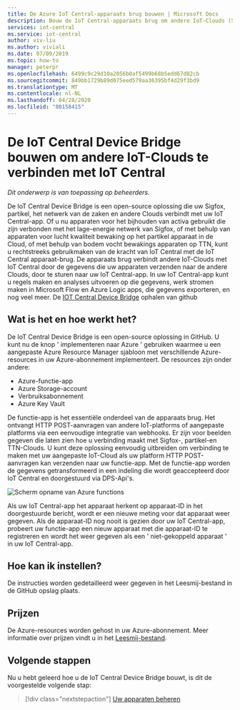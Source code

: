 ```yaml
---
title: De Azure IoT Central-apparaats brug bouwen | Microsoft Docs
description: Bouw de IoT Central-apparaats brug om andere IoT-Clouds (Sigfox, partikel, het netwerk van zaken, enzovoort) te verbinden met uw IoT Central-app.
services: iot-central
ms.service: iot-central
author: viv-liu
ms.author: viviali
ms.date: 07/09/2019
ms.topic: how-to
manager: peterpr
ms.openlocfilehash: 6499c9c29d10a2056b0af5499b68b5edd67d82cb
ms.sourcegitcommit: 849bb1729b89d075eed579aa36395bf4d29f3bd9
ms.translationtype: MT
ms.contentlocale: nl-NL
ms.lasthandoff: 04/28/2020
ms.locfileid: "80158415"
---
```

# <a name="build-the-iot-central-device-bridge-to-connect-other-iot-clouds-to-iot-central"></a>De IoT Central Device Bridge bouwen om andere IoT-Clouds te verbinden met IoT Central

*Dit onderwerp is van toepassing op beheerders.*

De IoT Central Device Bridge is een open-source oplossing die uw Sigfox, partikel, het netwerk van de zaken en andere Clouds verbindt met uw IoT Central-app. Of u nu apparaten voor het bijhouden van activa gebruikt die zijn verbonden met het lage-energie netwerk van Sigfox, of met behulp van apparaten voor lucht kwaliteit bewaking op het partikel apparaat in de Cloud, of met behulp van bodem vocht bewakings apparaten op TTN, kunt u rechtstreeks gebruikmaken van de kracht van IoT Central met de IoT Central apparaat-brug. De apparaats brug verbindt andere IoT-Clouds met IoT Central door de gegevens die uw apparaten verzenden naar de andere Clouds, door te sturen naar uw IoT Central-app. In uw IoT Central-app kunt u regels maken en analyses uitvoeren op die gegevens, werk stromen maken in Microsoft Flow en Azure Logic apps, die gegevens exporteren, en nog veel meer. De [IOT Central Device Bridge](https://aka.ms/iotcentralgithubdevicebridge) ophalen van github

## <a name="what-is-it-and-how-does-it-work"></a>Wat is het en hoe werkt het?
De IoT Central Device Bridge is een open-source oplossing in GitHub. U kunt nu de knop ' implementeren naar Azure ' gebruiken waarmee u een aangepaste Azure Resource Manager sjabloon met verschillende Azure-resources in uw Azure-abonnement implementeert. De resources zijn onder andere:
-    Azure-functie-app
-    Azure Storage-account
-    Verbruiksabonnement
-    Azure Key Vault

De functie-app is het essentiële onderdeel van de apparaats brug. Het ontvangt HTTP POST-aanvragen van andere IoT-platforms of aangepaste platforms via een eenvoudige integratie van webhooks. Er zijn voor beelden gegeven die laten zien hoe u verbinding maakt met Sigfox-, partikel-en TTN-Clouds. U kunt deze oplossing eenvoudig uitbreiden om verbinding te maken met uw aangepaste IoT-Cloud als uw platform HTTP POST-aanvragen kan verzenden naar uw functie-app.
Met de functie-app worden de gegevens getransformeerd in een indeling die wordt geaccepteerd door IoT Central en doorgestuurd via DPS-Api's.

![Scherm opname van Azure functions](media/howto-build-iotc-device-bridge/azfunctions.png)

Als uw IoT Central-app het apparaat herkent op apparaat-ID in het doorgestuurde bericht, wordt er een nieuwe meting voor dat apparaat weer gegeven. Als de apparaat-ID nog nooit is gezien door uw IoT Central-app, probeert uw functie-app een nieuw apparaat met die apparaat-ID te registreren en wordt het weer gegeven als een ' niet-gekoppeld apparaat ' in uw IoT Central-app. 

## <a name="how-do-i-set-it-up"></a>Hoe kan ik instellen?
De instructies worden gedetailleerd weer gegeven in het Leesmij-bestand in de GitHub opslag plaats. 

## <a name="pricing"></a>Prijzen
De Azure-resources worden gehost in uw Azure-abonnement. Meer informatie over prijzen vindt u in het [Leesmij-bestand](https://aka.ms/iotcentralgithubdevicebridge).

## <a name="next-steps"></a>Volgende stappen
Nu u hebt geleerd hoe u de IoT Central Device Bridge bouwt, is dit de voorgestelde volgende stap:

> [!div class="nextstepaction"]
> [Uw apparaten beheren](howto-manage-devices.md)
